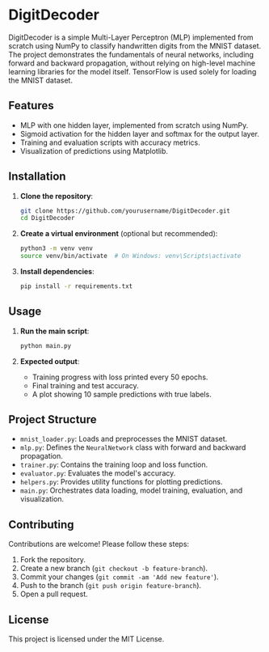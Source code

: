 # DigitDecoder

DigitDecoder is a simple Multi-Layer Perceptron (MLP) implemented from scratch using NumPy to classify handwritten digits from the MNIST dataset. The project demonstrates the fundamentals of neural networks, including forward and backward propagation, without relying on high-level machine learning libraries for the model itself. TensorFlow is used solely for loading the MNIST dataset.

## Features
- MLP with one hidden layer, implemented from scratch using NumPy.
- Sigmoid activation for the hidden layer and softmax for the output layer.
- Training and evaluation scripts with accuracy metrics.
- Visualization of predictions using Matplotlib.

## Installation
1. **Clone the repository**:
   ```bash
   git clone https://github.com/yourusername/DigitDecoder.git
   cd DigitDecoder
   ```

2. **Create a virtual environment** (optional but recommended):
   ```bash
   python3 -m venv venv
   source venv/bin/activate  # On Windows: venv\Scripts\activate
   ```

3. **Install dependencies**:
   ```bash
   pip install -r requirements.txt
   ```

## Usage
1. **Run the main script**:
   ```bash
   python main.py
   ```

2. **Expected output**:
   - Training progress with loss printed every 50 epochs.
   - Final training and test accuracy.
   - A plot showing 10 sample predictions with true labels.

## Project Structure
- `mnist_loader.py`: Loads and preprocesses the MNIST dataset.
- `mlp.py`: Defines the `NeuralNetwork` class with forward and backward propagation.
- `trainer.py`: Contains the training loop and loss function.
- `evaluator.py`: Evaluates the model's accuracy.
- `helpers.py`: Provides utility functions for plotting predictions.
- `main.py`: Orchestrates data loading, model training, evaluation, and visualization.

## Contributing
Contributions are welcome! Please follow these steps:
1. Fork the repository.
2. Create a new branch (`git checkout -b feature-branch`).
3. Commit your changes (`git commit -am 'Add new feature'`).
4. Push to the branch (`git push origin feature-branch`).
5. Open a pull request.

## License
This project is licensed under the MIT License.